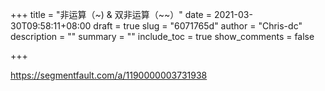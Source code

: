 +++
title = "非运算（~) & 双非运算（~~）"
date = 2021-03-30T09:58:11+08:00
draft = true
slug = "6071765d"
author = "Chris-dc"
description = ""
summary = ""
include_toc = true
show_comments = false

+++



https://segmentfault.com/a/1190000003731938